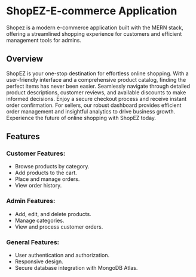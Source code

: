 # ShopEZ-E-commerce Application

Shopez is a modern e-commerce application built with the MERN stack, offering a streamlined shopping experience for customers and efficient management tools for admins.

## Overview
ShopEZ is your one-stop destination for effortless online shopping. With a user-friendly interface and a comprehensive product catalog, finding the perfect items has never been easier. Seamlessly navigate through detailed product descriptions, customer reviews, and available discounts to make informed decisions. Enjoy a secure checkout process and receive instant order confirmation. For sellers, our robust dashboard provides efficient order management and insightful analytics to drive business growth. Experience the future of online shopping with ShopEZ today.

## Features

### Customer Features:

  - Browse products by category.
  - Add products to the cart.
  - Place and manage orders.
  - View order history.

### Admin Features:

  - Add, edit, and delete products.
  - Manage categories.
  - View and process customer orders.

### General Features:

  - User authentication and authorization.
  - Responsive design.
  - Secure database integration with MongoDB Atlas.
